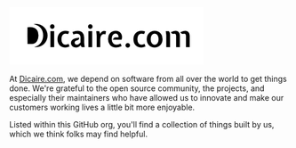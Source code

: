 ![Logo](/profile/Dicaire-com.png)

At [Dicaire.com](https://Dicaire.com), we depend on software from all over the world to get things done. We're grateful to the open source community, the projects, and especially their maintainers who have allowed us to innovate and make our customers working lives a little bit more enjoyable. 

Listed within this GitHub org, you'll find a collection of things built by us, which we think folks may find helpful.

